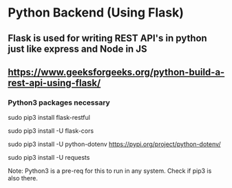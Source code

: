 # Python Backend (Using Flask)

## Flask is used for writing REST API's in python just like express and Node in JS

## <https://www.geeksforgeeks.org/python-build-a-rest-api-using-flask/>

### Python3 packages necessary

sudo pip3 install flask-restful

sudo pip3 install -U flask-cors

sudo pip3 install -U python-dotenv <https://pypi.org/project/python-dotenv/>

sudo pip3 install -U requests

Note: Python3 is a pre-req for this to run in any system. Check if pip3 is also there.
